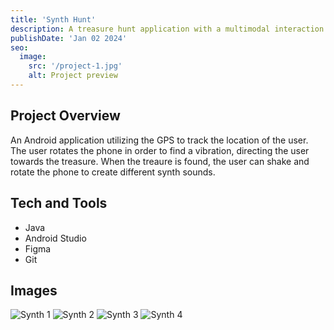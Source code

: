 ```yaml
---
title: 'Synth Hunt'
description: A treasure hunt application with a multimodal interaction synth treasure.
publishDate: 'Jan 02 2024'
seo:
  image:
    src: '/project-1.jpg'
    alt: Project preview
---
```


<!--![Project preview](/project-1.jpg)-->

## Project Overview

An Android application utilizing the GPS to track the location of the user. The user rotates the phone in order to find a vibration, directing the user towards the treasure. When the treaure is found, the user can shake and rotate the phone to create different synth sounds.

## Tech and Tools

- Java
- Android Studio
- Figma
- Git

## Images

![Synth 1](/astro-portfolio/public/synth/synth-1.jpg)
![Synth 2](/astro-portfolio/public/synth/synth-2.jpg)
![Synth 3](/astro-portfolio/public/synth/synth-3.jpg)
![Synth 4](/astro-portfolio/public/synth/synth-4.jpg)